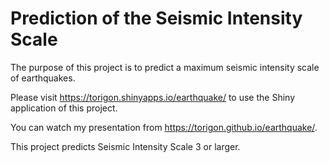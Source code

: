 # Prediction of the Seismic Intensity Scale

The purpose of this project is to predict a maximum seismic intensity scale of earthquakes.

Please visit <https://torigon.shinyapps.io/earthquake/> to use the Shiny application of this project.

You can watch my presentation from <https://torigon.github.io/earthquake/>.

This project predicts Seismic Intensity Scale 3 or larger.